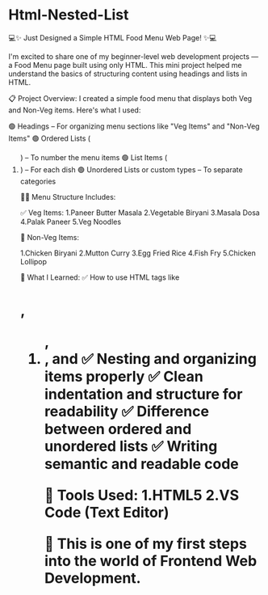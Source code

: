 # Html-Nested-List
💻✨ Just Designed a Simple HTML Food Menu Web Page! ✨💻

I'm excited to share one of my beginner-level web development projects — a Food Menu page built using only HTML. This mini project helped me understand the basics of structuring content using headings and lists in HTML.

📋 Project Overview:
I created a simple food menu that displays both Veg and Non-Veg items. Here's what I used:

🟢 Headings – For organizing menu sections like "Veg Items" and "Non-Veg Items"
🟢 Ordered Lists (<ol>) – To number the menu items
🟢 List Items (<li>) – For each dish
🟢 Unordered Lists or custom types – To separate categories

🧑‍🍳 Menu Structure Includes:

✅ Veg Items:
1.Paneer Butter Masala
2.Vegetable Biryani
3.Masala Dosa
4.Palak Paneer
5.Veg Noodles

🍗 Non-Veg Items:

1.Chicken Biryani
2.Mutton Curry
3.Egg Fried Rice
4.Fish Fry
5.Chicken Lollipop

🧠 What I Learned:
✅ How to use HTML tags like <h1>, <ol>, <li>, and <body>
✅ Nesting and organizing items properly
✅ Clean indentation and structure for readability
✅ Difference between ordered and unordered lists
✅ Writing semantic and readable code

🔧 Tools Used:
1.HTML5
2.VS Code (Text Editor)

🌱 This is one of my first steps into the world of Frontend Web Development.
